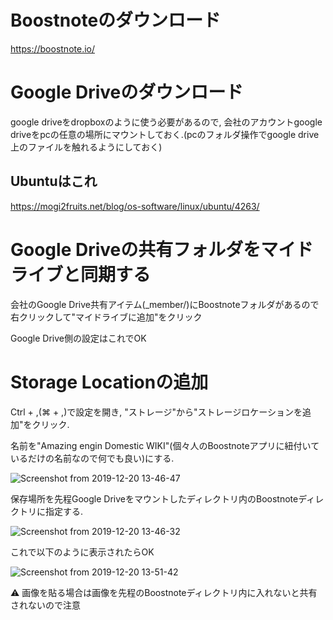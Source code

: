 # Boostnoteのダウンロード
https://boostnote.io/

# Google Driveのダウンロード
google driveをdropboxのように使う必要があるので, 会社のアカウントgoogle driveをpcの任意の場所にマウントしておく.(pcのフォルダ操作でgoogle drive上のファイルを触れるようにしておく)


## Ubuntuはこれ
https://mogi2fruits.net/blog/os-software/linux/ubuntu/4263/

# Google Driveの共有フォルダをマイドライブと同期する
会社のGoogle Drive共有アイテム(_member/)にBoostnoteフォルダがあるので右クリックして"マイドライブに追加"をクリック

Google Drive側の設定はこれでOK

# Storage Locationの追加
Ctrl + ,(⌘ + ,)で設定を開き, "ストレージ"から"ストレージロケーションを追加"をクリック.

名前を"Amazing engin Domestic WIKI"(個々人のBoostnoteアプリに紐付いているだけの名前なので何でも良い)にする.

![Screenshot from 2019-12-20 13-46-47](https://user-images.githubusercontent.com/33983800/71231671-50d9a800-2332-11ea-93a5-566141781a3f.png)

保存場所を先程Google Driveをマウントしたディレクトリ内のBoostnoteディレクトリに指定する.

![Screenshot from 2019-12-20 13-46-32](https://user-images.githubusercontent.com/33983800/71231658-4c14f400-2332-11ea-82cf-e61b408c53df.png)

これで以下のように表示されたらOK

![Screenshot from 2019-12-20 13-51-42](https://user-images.githubusercontent.com/33983800/71231674-5505c580-2332-11ea-88d3-cf2f10a5f4d6.png)

:warning: 画像を貼る場合は画像を先程のBoostnoteディレクトリ内に入れないと共有されないので注意
